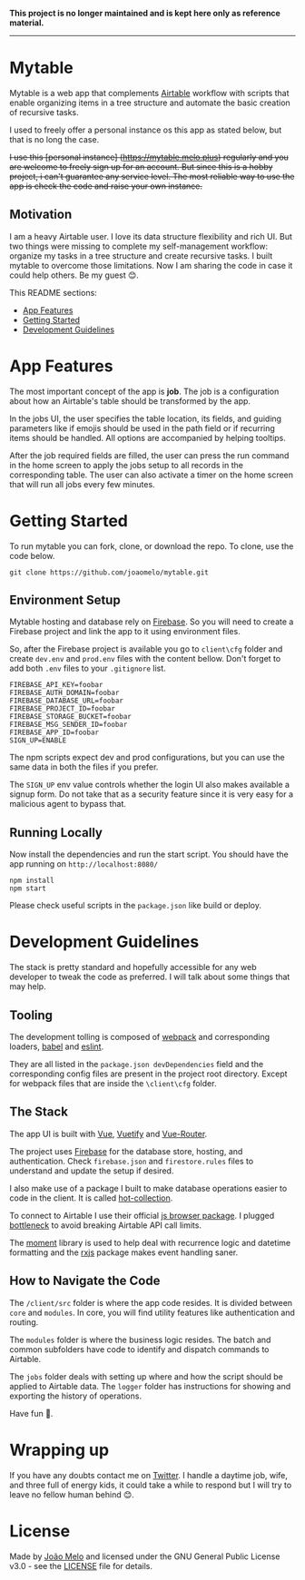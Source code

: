 **This project is no longer maintained and is kept here only as reference material.**

----

# Mytable

Mytable is a web app that complements [Airtable](https://www.airtable.com) workflow with scripts that enable organizing items in a tree structure and automate the basic creation of recursive tasks. 

I used to freely offer a personal instance os this app as stated below, but that is no long the case.

~~I use this [personal instance] (https://mytable.melo.plus) regularly and you are welcome to freely sign up for an account. But since this is a hobby project, i can't guarantee any service level. The most reliable way to use the app is check the code and raise your own instance.~~

## Motivation

I am a heavy Airtable user. I love its data structure flexibility and rich UI. But two things were missing to complete my self-management workflow: organize my tasks in a tree structure and create recursive tasks. I built mytable to overcome those limitations. Now I am sharing the code in case it could help others. Be my guest 😊. 

This README sections:

- [App Features](#app-features)
- [Getting Started](#getting-started)
- [Development Guidelines](#development-guidelines)

# App Features

The most important concept of the app is **job**. The job is a configuration about how an Airtable's table should be transformed by the app.

In the jobs UI, the user specifies the table location, its fields, and guiding parameters like if emojis should be used in the path field or if recurring items should be handled. All options are accompanied by helping tooltips.

After the job required fields are filled, the user can press the run command in the home screen to apply the jobs setup to all records in the corresponding table. The user can also activate a timer on the home screen that will run all jobs every few minutes.

# Getting Started

To run mytable you can fork, clone, or download the repo. To clone, use the code below.

    git clone https://github.com/joaomelo/mytable.git

## Environment Setup

Mytable hosting and database rely on [Firebase](https://firebase.google.com/). So you will need to create a Firebase project and link the app to it using environment files.

So, after the Firebase project is available you go to `client\cfg` folder and create `dev.env` and `prod.env` files with the content bellow. Don't forget to add both `.env` files to your `.gitignore` list.

    FIREBASE_API_KEY=foobar
    FIREBASE_AUTH_DOMAIN=foobar
    FIREBASE_DATABASE_URL=foobar
    FIREBASE_PROJECT_ID=foobar
    FIREBASE_STORAGE_BUCKET=foobar
    FIREBASE_MSG_SENDER_ID=foobar
    FIREBASE_APP_ID=foobar
    SIGN_UP=ENABLE

The npm scripts expect dev and prod configurations, but you can use the same data in both the files if you prefer. 

The `SIGN_UP` env value controls whether the login UI also makes available a signup form. Do not take that as a security feature since it is very easy for a malicious agent to bypass that.

## Running Locally 

Now install the dependencies and run the start script. You should have the app running on `http://localhost:8080/`

    npm install
    npm start

Please check useful scripts in the `package.json` like build or deploy.

# Development Guidelines

The stack is pretty standard and hopefully accessible for any web developer to tweak the code as preferred. I will talk about some things that may help.

## Tooling

The development tolling is composed of [webpack](https://webpack.js.org/) and corresponding loaders, [babel](https://babeljs.io/) and [eslint](https://eslint.org/). 

They are all listed in the `package.json devDependencies` field and the corresponding config files are present in the project root directory. Except for webpack files that are inside the `\client\cfg` folder.

## The Stack

The app UI is built with [Vue](https://vuejs.org/), [Vuetify](https://vuetifyjs.com/) and [Vue-Router](https://router.vuejs.org/).

The project uses [Firebase](https://firebase.google.com/) for the database store, hosting, and authentication. Check `firebase.json` and `firestore.rules` files to understand and update the setup if desired.

I also make use of a package I built to make database operations easier to code in the client. It is called [hot-collection](https://www.npmjs.com/package/@joaomelo/hot-collection).

To connect to Airtable I use their official [js browser package](https://github.com/Airtable/airtable.js). I plugged [bottleneck](https://www.npmjs.com/package/bottleneck) to avoid breaking Airtable API call limits.

The [moment](https://www.npmjs.com/package/moment) library is used to help deal with recurrence logic and datetime formatting and the [rxjs](https://www.npmjs.com/package/rxjs) package makes event handling saner.

## How to Navigate the Code

The `/client/src` folder is where the app code resides. It is divided between `core` and `modules`. In core, you will find utility features like authentication and routing.

The `modules` folder is where the business logic resides. The batch and common subfolders have code to identify and dispatch commands to Airtable.

The `jobs` folder deals with setting up where and how the script should be applied to Airtable data. The `logger` folder has instructions for showing and exporting the history of operations. 

Have fun 🎉.

# Wrapping up

If you have any doubts contact me on [Twitter](https://twitter.com/joaomeloplus). I handle a daytime job, wife, and three full of energy kids, it could take a while to respond but I will try to leave no fellow human behind 😊.

# License

Made by [João Melo](https://twitter.com/joaomeloplus) and licensed under the GNU General Public License v3.0 - see the [LICENSE](LICENSE) file for details.

